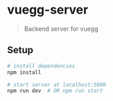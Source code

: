 # vuegg-server

> Backend server for vuegg

## Setup

``` bash
# install dependencies
npm install

# start server at localhost:5000
npm run dev  # OR npm run start
```
